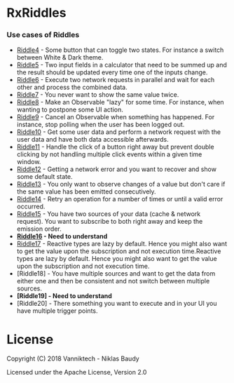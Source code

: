 RxRiddles
=========

### Use cases of Riddles

* [Riddle4](https://github.com/surajsau/RxRiddles/blob/master/src/main/kotlin/com/vanniktech/rxriddles/Riddle4.kt) - Some button that can toggle two states. For instance a switch between White & Dark theme.
* [Riddle5](https://github.com/surajsau/RxRiddles/blob/master/src/main/kotlin/com/vanniktech/rxriddles/Riddle5.kt) - Two input fields in a calculator that need to be summed up and the result should be updated every time one of the inputs change.
* [Riddle6](https://github.com/surajsau/RxRiddles/blob/master/src/main/kotlin/com/vanniktech/rxriddles/Riddle6.kt) - Execute two network requests in parallel and wait for each other and process the combined data.
* [Riddle7](https://github.com/surajsau/RxRiddles/blob/master/src/main/kotlin/com/vanniktech/rxriddles/Riddle7.kt) - You never want to show the same value twice.
* [Riddle8](https://github.com/surajsau/RxRiddles/blob/master/src/main/kotlin/com/vanniktech/rxriddles/Riddle8.kt) - Make an Observable "lazy" for some time. For instance, when wanting to postpone some UI action.
* [Riddle9](https://github.com/surajsau/RxRiddles/blob/master/src/main/kotlin/com/vanniktech/rxriddles/Riddle9.kt) - Cancel an Observable when something has happened. For instance, stop polling when the user has been logged out.
* [Riddle10](https://github.com/surajsau/RxRiddles/blob/master/src/main/kotlin/com/vanniktech/rxriddles/Riddle10.kt) - Get some user data and perform a network request with the user data and have both data accessible afterwards.
* [Riddle11](https://github.com/surajsau/RxRiddles/blob/master/src/main/kotlin/com/vanniktech/rxriddles/Riddle11.kt) - Handle the click of a button right away but prevent double clicking by not handling multiple click events within a given time window.
* [Riddle12](https://github.com/surajsau/RxRiddles/blob/master/src/main/kotlin/com/vanniktech/rxriddles/Riddle12.kt) - Getting a network error and you want to recover and show some default state.
* [Riddle13](https://github.com/surajsau/RxRiddles/blob/master/src/main/kotlin/com/vanniktech/rxriddles/Riddle13.kt) - You only want to observe changes of a value but don't care if the same value has been emitted consecutively.
* [Riddle14](https://github.com/surajsau/RxRiddles/blob/master/src/main/kotlin/com/vanniktech/rxriddles/Riddle14.kt) - Retry an operation for a number of times or until a valid error occurred.
* [Riddle15](https://github.com/surajsau/RxRiddles/blob/master/src/main/kotlin/com/vanniktech/rxriddles/Riddle15.kt) - You have two sources of your data (cache & network request). You want to subscribe to both right away and keep the emission order.
* **[Riddle16](https://github.com/surajsau/RxRiddles/blob/master/src/main/kotlin/com/vanniktech/rxriddles/Riddle16.kt) - Need to understand**
* [Riddle17](https://github.com/surajsau/RxRiddles/blob/master/src/main/kotlin/com/vanniktech/rxriddles/Riddle17.kt) - Reactive types are lazy by default. Hence you might also want to get the value upon the subscription and not execution time.Reactive types are lazy by default. Hence you might also want to get the value upon the subscription and not execution time.
* [Riddle18] - You have multiple sources and want to get the data from either one and then be consistent and not switch between multiple sources.
* **[Riddle19] - Need to understand**
* [Riddle20] - There something you want to execute and in your UI you have multiple trigger points.

# License

Copyright (C) 2018 Vanniktech - Niklas Baudy

Licensed under the Apache License, Version 2.0
